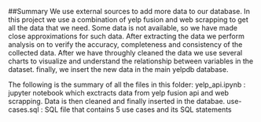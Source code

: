 ##Summary 
We use external sources to add more data to our database. In this project we use a combination of yelp fusion and web scrapping to get all the data that we need. Some data is not available, so we have made close approximations for such data. After extracting the data we perform analysis on to verify the accuracy, completeness and consistency of the collected data. After we have throughly cleaned the data we use several charts to visualize and understand the relationship between variables in the dataset. finally, we insert the new data in the main yelpdb database.


The following is the summary of all the files in this folder:
yelp_api.ipynb : jupyter notebook which exctracts data from yelp fusion api and web scrapping. Data is then cleaned and finally inserted in the databae.
use-cases.sql : SQL file that contains 5 use cases and its SQL statements
